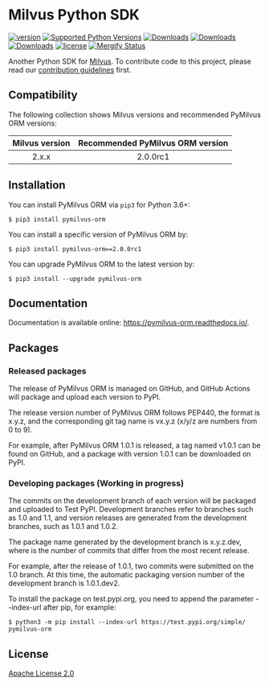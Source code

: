 
# Milvus Python SDK

[![version](https://img.shields.io/pypi/v/pymilvus-orm.svg?color=blue)](https://pypi.org/project/pymilvus-orm/)
[![Supported Python Versions](https://img.shields.io/pypi/pyversions/pymilvus-orm?logo=python&logoColor=blue)](https://pypi.org/project/pymilvus-orm/)
[![Downloads](https://pepy.tech/badge/pymilvus-orm)](https://pepy.tech/project/pymilvus-orm)
[![Downloads](https://pepy.tech/badge/pymilvus-orm/month)](https://pepy.tech/project/pymilvus-orm/month)
[![Downloads](https://pepy.tech/badge/pymilvus-orm/week)](https://pepy.tech/project/pymilvus-orm/week)
[![license](https://img.shields.io/hexpm/l/plug.svg?color=green)](https://github.com/milvus-io/pymilvus-orm/blob/master/LICENSE)
[![Mergify Status][mergify-status]][mergify]

[mergify]: https://mergify.io
[mergify-status]: https://img.shields.io/endpoint.svg?url=https://gh.mergify.io/badges/milvus-io/pymilvus-orm&style=plastic

Another Python SDK for [Milvus](https://github.com/milvus-io/milvus). To contribute code to this project, please read our [contribution guidelines](https://github.com/milvus-io/milvus/blob/master/CONTRIBUTING.md) first.


## Compatibility
The following collection shows Milvus versions and recommended PyMilvus ORM versions:

|Milvus version| Recommended PyMilvus ORM version |
|:-----:|:--------:|
| 2.x.x | 2.0.0rc1 |


## Installation

You can install PyMilvus ORM via `pip3` for Python 3.6+:

```shell
$ pip3 install pymilvus-orm
```

You can install a specific version of PyMilvus ORM by:

```shell
$ pip3 install pymilvus-orm==2.0.0rc1
```

You can upgrade PyMilvus ORM to the latest version by:

```shell
$ pip3 install --upgrade pymilvus-orm
```


## Documentation

Documentation is available online: https://pymilvus-orm.readthedocs.io/.


## Packages

### Released packages

The release of PyMilvus ORM is managed on GitHub, and GitHub Actions will package and upload each version to PyPI.

The release version number of PyMilvus ORM follows PEP440, the format is x.y.z, and the corresponding git tag name is vx.y.z (x/y/z are numbers from 0 to 9).

For example, after PyMilvus ORM 1.0.1 is released, a tag named v1.0.1 can be found on GitHub, and a package with version 1.0.1 can be downloaded on PyPI.

### Developing packages (Working in progress)

The commits on the development branch of each version will be packaged and uploaded to Test PyPI. Development branches refer to branches such as 1.0 and 1.1, and version releases are generated from the development branches, such as 1.0.1 and 1.0.2.

The package name generated by the development branch is x.y.z.dev<dist>, where <dist> is the number of commits that differ from the most recent release.

For example, after the release of 1.0.1, two commits were submitted on the 1.0 branch. At this time, the automatic packaging version number of the development branch is 1.0.1.dev2.

To install the package on test.pypi.org, you need to append the parameter --index-url after pip, for example:
```shell
$ python3 -m pip install --index-url https://test.pypi.org/simple/ pymilvus-orm
```


## License
[Apache License 2.0](LICENSE)
